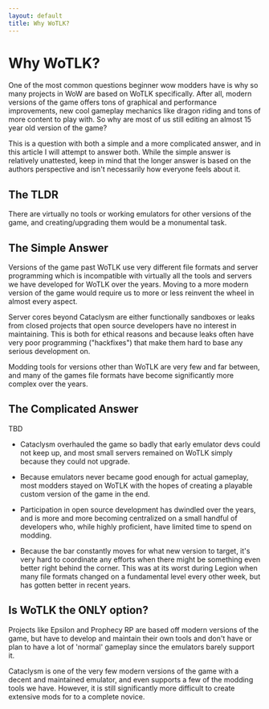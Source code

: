 ```yaml
---
layout: default
title: Why WoTLK?
---
```


# Why WoTLK?

One of the most common questions beginner wow modders have is why so many projects in WoW are based on WoTLK specifically. After all, modern versions of the game offers tons of graphical and performance improvements, new cool gameplay mechanics like dragon riding and tons of more content to play with. So why are most of us still editing an almost 15 year old version of the game?

This is a question with both a simple and a more complicated answer, and in this article I will attempt to answer both. While the simple answer is relatively unattested, keep in mind that the longer answer is based on the authors perspective and isn't necessarily how everyone feels about it.

## The TLDR

There are virtually no tools or working emulators for other versions of the game, and creating/upgrading them would be a monumental task.

## The Simple Answer

Versions of the game past WoTLK use very different file formats and server programming which is incompatible with virtually all the tools and servers we have developed for WoTLK over the years. Moving to a more modern version of the game would require us to more or less reinvent the wheel in almost every aspect.

Server cores beyond Cataclysm are either functionally sandboxes or leaks from closed projects that open source developers have no interest in maintaining. This is both for ethical reasons and because leaks often have very poor programming ("hackfixes") that make them hard to base any serious development on.

Modding tools for versions other than WoTLK are very few and far between, and many of the games file formats have become significantly more complex over the years.

## The Complicated Answer

TBD

- Cataclysm overhauled the game so badly that early emulator devs could not keep up, and most small servers remained on WoTLK simply because they could not upgrade.

- Because emulators never became good enough for actual gameplay, most modders stayed on WoTLK with the hopes of creating a playable custom version of the game in the end.

- Participation in open source development has dwindled over the years, and is more and more becoming centralized on a small handful of developers who, while highly proficient, have limited time to spend on modding. 

- Because the bar constantly moves for what new version to target, it's very hard to coordinate any efforts when there might be something even better right behind the corner. This was at its worst during Legion when many file formats changed on a fundamental level every other week, but has gotten better in recent years.

## Is WoTLK the ONLY option?

Projects like Epsilon and Prophecy RP are based off modern versions of the game, but have to develop and maintain their own tools and don't have or plan to have a lot of 'normal' gameplay since the emulators barely support it.

Cataclysm is one of the very few modern versions of the game with a decent and maintained emulator, and even supports a few of the modding tools we have. However, it is still significantly more difficult to create extensive mods for to a complete novice.